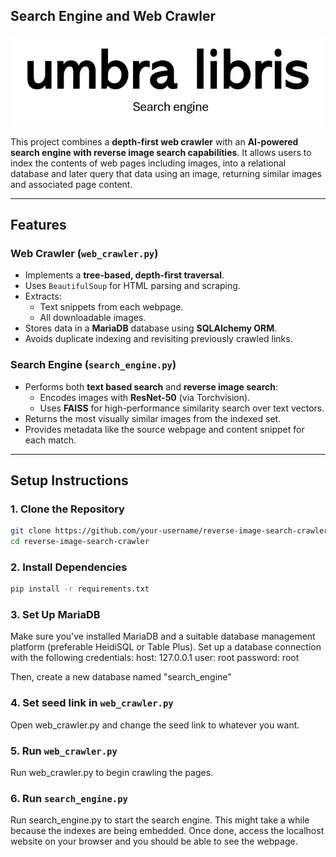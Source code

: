 ## Search Engine and Web Crawler

![Logo](/static/logo.png)

This project combines a **depth-first web crawler** with an **AI-powered search engine with reverse image search capabilities**. It allows users to index the contents of web pages including images, into a relational database and later query that data using an image, returning similar images and associated page content.

---

## Features

### Web Crawler (`web_crawler.py`)
- Implements a **tree-based, depth-first traversal**.
- Uses `BeautifulSoup` for HTML parsing and scraping.
- Extracts:
  - Text snippets from each webpage.
  - All downloadable images.
- Stores data in a **MariaDB** database using **SQLAlchemy ORM**.
- Avoids duplicate indexing and revisiting previously crawled links.

### Search Engine (`search_engine.py`)
- Performs both **text based search** and **reverse image search**:
  - Encodes images with **ResNet-50** (via Torchvision).
  - Uses **FAISS** for high-performance similarity search over text vectors.
- Returns the most visually similar images from the indexed set.
- Provides metadata like the source webpage and content snippet for each match.

---

## Setup Instructions

### 1. Clone the Repository
```bash
git clone https://github.com/your-username/reverse-image-search-crawler.git
cd reverse-image-search-crawler
```

### 2. Install Dependencies
```bash
pip install -r requirements.txt
```

### 3. Set Up MariaDB
Make sure you've installed MariaDB and a suitable database management platform (preferable HeidiSQL or Table Plus). 
Set up a database connection with the following credentials:
host: 127.0.0.1
user: root
password: root

Then, create a new database named "search_engine"

### 4. Set seed link in `web_crawler.py`

Open web_crawler.py and change the seed link to whatever you want.

### 5. Run `web_crawler.py`

Run web_crawler.py to begin crawling the pages. 

### 6. Run `search_engine.py`

Run search_engine.py to start the search engine. This might take a while because the indexes are being embedded. Once done, access the localhost website on your browser and you should be able to see the webpage.

